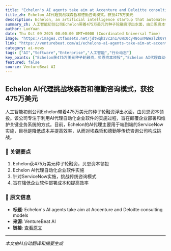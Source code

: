 ```yaml
---
title: "Echelon's AI agents take aim at Accenture and Deloitte consulting models"
title_zh: Echelon AI代理挑战埃森哲和德勤咨询模式，获投475万美元
description: Echelon, an artificial intelligence startup that automates enterprise software implementations, emerged from stealth mode today with $4.75 million in seed funding led by Bain Capital Ventures, targeti
summary_zh: 人工智能初创公司Echelon带着475万美元的种子轮融资浮出水面，由贝恩资本领投。该公司专注于利用AI代理自动化企业软件的实施过程，旨在颠覆企业部署和维护关键业务系统的方式。目前，Echelon的AI代理主要用于端到端的ServiceNow实施，目标是降低成本并提高效率，从而对埃森哲和德勤等传统咨询公司构成挑战。
author: LuoYuan
date: Thu Oct 09 2025 00:00:00 GMT+0000 (Coordinated Universal Time)
image: "https://images.ctfassets.net/jdtwqhzvc2n1/6Wx0cy48ounMBeal2k0YPo/61ea707f3d72649cd7670e2cc4e809b6/nuneybits_Vector_art_of_AI_robot_coding_9f59b4e8-0719-4d4f-8bf3-025933b4c3f3.webp"
link: "https://venturebeat.com/ai/echelons-ai-agents-take-aim-at-accenture-and-deloitte-consulting-models"
category: ai-news
tags: ["AI","Software","Enterprise","人工智能","行业动态"]
key_points: ["Echelon获475万美元种子轮融资，贝恩资本领投","Echelon AI代理自动化企业软件实施","针对ServiceNow实施，挑战传统咨询模式","旨在降低企业软件部署成本和提高效率"]
featured: false
source: VentureBeat AI
---
```


## Echelon AI代理挑战埃森哲和德勤咨询模式，获投475万美元

人工智能初创公司Echelon带着475万美元的种子轮融资浮出水面，由贝恩资本领投。该公司专注于利用AI代理自动化企业软件的实施过程，旨在颠覆企业部署和维护关键业务系统的方式。目前，Echelon的AI代理主要用于端到端的ServiceNow实施，目标是降低成本并提高效率，从而对埃森哲和德勤等传统咨询公司构成挑战。

### 🔑 关键要点
1. Echelon获475万美元种子轮融资，贝恩资本领投
2. Echelon AI代理自动化企业软件实施
3. 针对ServiceNow实施，挑战传统咨询模式
4. 旨在降低企业软件部署成本和提高效率


### 📰 原文信息
- **标题**: Echelon's AI agents take aim at Accenture and Deloitte consulting models
- **来源**: VentureBeat AI
- **链接**: [查看原文](https://venturebeat.com/ai/echelons-ai-agents-take-aim-at-accenture-and-deloitte-consulting-models)

---
*本文由AI自动翻译和摘要生成*
